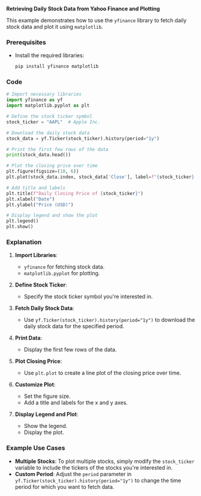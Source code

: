 **Retrieving Daily Stock Data from Yahoo Finance and Plotting**

This example demonstrates how to use the `yfinance` library to fetch daily stock data and plot it using `matplotlib`.

### Prerequisites

- Install the required libraries:
  ```bash
  pip install yfinance matplotlib
  ```

### Code

```python
# Import necessary libraries
import yfinance as yf
import matplotlib.pyplot as plt

# Define the stock ticker symbol
stock_ticker = "AAPL"  # Apple Inc.

# Download the daily stock data
stock_data = yf.Ticker(stock_ticker).history(period="1y")

# Print the first few rows of the data
print(stock_data.head())

# Plot the closing price over time
plt.figure(figsize=(10, 6))
plt.plot(stock_data.index, stock_data['Close'], label=f"{stock_ticker} Closing Price")

# Add title and labels
plt.title(f"Daily Closing Price of {stock_ticker}")
plt.xlabel("Date")
plt.ylabel("Price (USD)")

# Display legend and show the plot
plt.legend()
plt.show()
```

### Explanation

1. **Import Libraries**: 
   - `yfinance` for fetching stock data.
   - `matplotlib.pyplot` for plotting.

2. **Define Stock Ticker**: 
   - Specify the stock ticker symbol you're interested in.

3. **Fetch Daily Stock Data**:
   - Use `yf.Ticker(stock_ticker).history(period="1y")` to download the daily stock data for the specified period.

4. **Print Data**:
   - Display the first few rows of the data.

5. **Plot Closing Price**:
   - Use `plt.plot` to create a line plot of the closing price over time.

6. **Customize Plot**:
   - Set the figure size.
   - Add a title and labels for the x and y axes.

7. **Display Legend and Plot**:
   - Show the legend.
   - Display the plot.

### Example Use Cases

- **Multiple Stocks**: To plot multiple stocks, simply modify the `stock_ticker` variable to include the tickers of the stocks you're interested in.
- **Custom Period**: Adjust the `period` parameter in `yf.Ticker(stock_ticker).history(period="1y")` to change the time period for which you want to fetch data.
